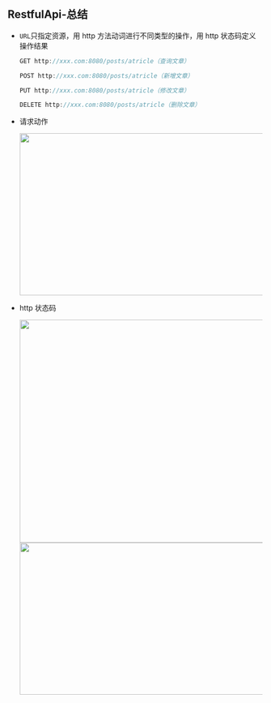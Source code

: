 ## RestfulApi-总结

- `URL`只指定资源，用 http 方法动词进行不同类型的操作，用 http 状态码定义操作结果

  ```js
  GET http://xxx.com:8080/posts/atricle（查询文章）

  POST http://xxx.com:8080/posts/atricle（新增文章）

  PUT http://xxx.com:8080/posts/atricle（修改文章）

  DELETE http://xxx.com:8080/posts/atricle（删除文章）
  ```

- 请求动作

  <img src="/notes/其他/image/restful-api.jpg" width="600" height="320">

- http 状态码

  <img src="/notes/其他/image/code-1.png" width="600" height="440">
  <img src="/notes/其他/image/code-2.png" width="600" height="300">
